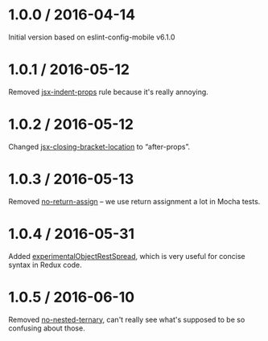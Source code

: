 1.0.0 / 2016-04-14
==================

Initial version based on eslint-config-mobile v6.1.0

1.0.1 / 2016-05-12
==================

Removed [jsx-indent-props](https://github.com/yannickcr/eslint-plugin-react/blob/master/docs/rules/jsx-indent-props.md)
rule because it's really annoying.

1.0.2 / 2016-05-12
==================

Changed [jsx-closing-bracket-location](https://github.com/yannickcr/eslint-plugin-react/blob/master/docs/rules/jsx-closing-bracket-location.md)
to “after-props”.

1.0.3 / 2016-05-13
==================

Removed [no-return-assign](http://eslint.org/docs/rules/no-return-assign) – we use return assignment
a lot in Mocha tests.

1.0.4 / 2016-05-31
==================

Added [experimentalObjectRestSpread](http://eslint.org/docs/1.0.0/user-guide/configuring), which is
very useful for concise syntax in Redux code.

1.0.5 / 2016-06-10
==================

Removed [no-nested-ternary](http://eslint.org/docs/rules/no-nested-ternary), can't really see what's
supposed to be so confusing about those.
